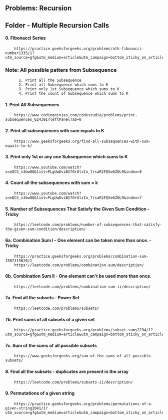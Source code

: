 ## Problems: Recursion

## Folder - Multiple Recursion Calls
#### 0. Fibonacci Series
        https://practice.geeksforgeeks.org/problems/nth-fibonacci-number1335/1?utm_source=gfg&utm_medium=article&utm_campaign=bottom_sticky_on_article

### Note: All possible patters from Subsequence
          1. Print all the Subsequence
          2. Print all Subsequence which sums to K
          3. Print only 1st Subsequence which sums to K
          4. Print the count of Subsequence which sums to K
          
#### 1. Print All Subsequences
        https://www.codingninjas.com/codestudio/problems/print-subsequences_624391?leftPanelTab=0
        
#### 2. Print all subsequences with sum equals to K
        https://www.geeksforgeeks.org/find-all-subsequences-with-sum-equals-to-k/  
        
#### 3. Print only 1st or any one Subsequence which sums to K
        https://www.youtube.com/watch?v=eQCS_v3bw0Q&list=PLgUwDviBIf0rGlzIn_7rsaR2FQ5e6ZOL9&index=8

#### 4. Count all the subsequences with sum = k
        https://www.youtube.com/watch?v=eQCS_v3bw0Q&list=PLgUwDviBIf0rGlzIn_7rsaR2FQ5e6ZOL9&index=7        
        
#### 5. Number of Subsequences That Satisfy the Given Sum Condition - Tricky
        https://leetcode.com/problems/number-of-subsequences-that-satisfy-the-given-sum-condition/description/    
        
#### 6a. Combination Sum I - One element can be taken more than once. - Tricky
        https://practice.geeksforgeeks.org/problems/combination-sum-1587115620/1
        https://leetcode.com/problems/combination-sum/description/
        
#### 6b. Combination Sum II - One element can't be used more than once.
        https://leetcode.com/problems/combination-sum-ii/description/

#### 7a. Find all the subsets - Power Set
        https://leetcode.com/problems/subsets/
        
#### 7b. Print sums of all subsets of a given set
        https://practice.geeksforgeeks.org/problems/subset-sums2234/1?utm_source=gfg&utm_medium=article&utm_campaign=bottom_sticky_on_article
        
#### 7c. Sum of the sums of all possible subsets
        https://www.geeksforgeeks.org/sum-of-the-sums-of-all-possible-subsets/        
        
#### 8. Find all the subsets - duplicates are present in the array
        https://leetcode.com/problems/subsets-ii/description/
        
#### 9. Permutations of a given string
        https://practice.geeksforgeeks.org/problems/permutations-of-a-given-string2041/1?utm_source=gfg&utm_medium=article&utm_campaign=bottom_sticky_on_article        
        
        
